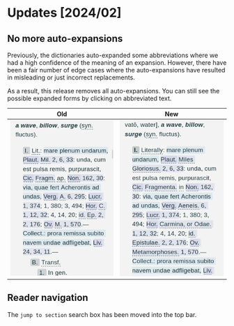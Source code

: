 # Updates [2024/02]

## No more auto-expansions

Previously, the dictionaries auto-expanded some abbreviations where we had a high confidence of the meaning of an expansion.
However, there have been a fair number of edge cases where the auto-expansions have resulted in misleading or just incorrect
replacements.

As a result, this release removes all auto-expansions. You can still see the possible expanded forms by clicking on
abbreviated text.

| Old | New |
| --- | --- |
| ![Old screenshot with expansions.](/images/2024-02/old-with-expansions.png) | ![New screenshow without expansions](/images/2024-02/new-without-expansions.png)    |

## Reader navigation

The `jump to section` search box has been moved into the top bar.
